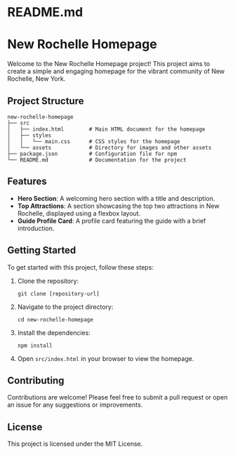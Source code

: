 # README.md

# New Rochelle Homepage

Welcome to the New Rochelle Homepage project! This project aims to create a simple and engaging homepage for the vibrant community of New Rochelle, New York.

## Project Structure

```
new-rochelle-homepage
├── src
│   ├── index.html        # Main HTML document for the homepage
│   ├── styles
│   │   └── main.css      # CSS styles for the homepage
│   └── assets            # Directory for images and other assets
├── package.json          # Configuration file for npm
└── README.md             # Documentation for the project
```

## Features

- **Hero Section**: A welcoming hero section with a title and description.
- **Top Attractions**: A section showcasing the top two attractions in New Rochelle, displayed using a flexbox layout.
- **Guide Profile Card**: A profile card featuring the guide with a brief introduction.

## Getting Started

To get started with this project, follow these steps:

1. Clone the repository:
   ```
   git clone [repository-url]
   ```

2. Navigate to the project directory:
   ```
   cd new-rochelle-homepage
   ```

3. Install the dependencies:
   ```
   npm install
   ```

4. Open `src/index.html` in your browser to view the homepage.

## Contributing

Contributions are welcome! Please feel free to submit a pull request or open an issue for any suggestions or improvements.

## License

This project is licensed under the MIT License.